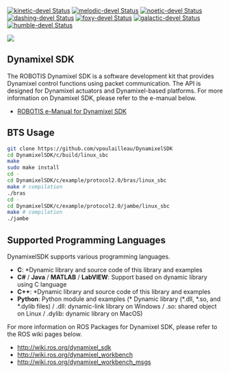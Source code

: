 [![kinetic-devel Status](https://github.com/ROBOTIS-GIT/DynamixelSDK/workflows/kinetic-devel/badge.svg)](https://github.com/ROBOTIS-GIT/DynamixelSDK/tree/kinetic-devel)
[![melodic-devel Status](https://github.com/ROBOTIS-GIT/DynamixelSDK/workflows/melodic-devel/badge.svg)](https://github.com/ROBOTIS-GIT/DynamixelSDK/tree/melodic-devel)
[![noetic-devel Status](https://github.com/ROBOTIS-GIT/DynamixelSDK/workflows/noetic-devel/badge.svg)](https://github.com/ROBOTIS-GIT/DynamixelSDK/tree/noetic-devel)
[![dashing-devel Status](https://github.com/ROBOTIS-GIT/DynamixelSDK/workflows/dashing-devel/badge.svg)](https://github.com/ROBOTIS-GIT/DynamixelSDK/tree/dashing-devel)
[![foxy-devel Status](https://github.com/ROBOTIS-GIT/DynamixelSDK/workflows/foxy-devel/badge.svg)](https://github.com/ROBOTIS-GIT/DynamixelSDK/tree/foxy-devel)
[![galactic-devel Status](https://github.com/ROBOTIS-GIT/DynamixelSDK/workflows/galactic-devel/badge.svg)](https://github.com/ROBOTIS-GIT/DynamixelSDK/tree/galactic-devel)
[![humble-devel Status](https://github.com/ROBOTIS-GIT/DynamixelSDK/workflows/humble-devel/badge.svg)](https://github.com/ROBOTIS-GIT/DynamixelSDK/tree/humble-devel)

<img src="http://emanual.robotis.com/assets/images/sw/sdk/dynamixel_sdk/overview/dynamixel_sdk_concept_logo.jpg">

## Dynamixel SDK
The ROBOTIS Dynamixel SDK is a software development kit that provides Dynamixel control functions using packet communication. The API is designed for Dynamixel actuators and Dynamixel-based platforms. For more information on Dynamixel SDK, please refer to the e-manual below.
- [ROBOTIS e-Manual for Dynamixel SDK](http://emanual.robotis.com/docs/en/software/dynamixel/dynamixel_sdk/overview/)

## BTS Usage

```bash
git clone https://github.com/vpoulailleau/DynamixelSDK
cd DynamixelSDK/c/build/linux_sbc
make
sudo make install
cd -
cd DynamixelSDK/c/example/protocol2.0/bras/linux_sbc
make # compilation
./bras
cd -
cd DynamixelSDK/c/example/protocol2.0/jambe/linux_sbc
make # compilation
./jambe
```

## Supported Programming Languages
DynamixelSDK supports various programming languages.
- **C**: *Dynamic library and source code of this library and examples
- **C#** / **Java** / **MATLAB** / **LabVIEW**: Support based on dynamic library using C language
- **C++**: *Dynamic library and source code of this library and examples
- **Python**: Python module and examples
(* Dynamic library (*.dll, *.so, and *.dylib files) / .dll: dynamic-link library on Windows / .so: shared object on Linux / .dylib: dynamic library on MacOS)

For more information on ROS Packages for Dynamixel SDK, please refer to the ROS wiki pages below.
- http://wiki.ros.org/dynamixel_sdk
- http://wiki.ros.org/dynamixel_workbench
- http://wiki.ros.org/dynamixel_workbench_msgs
